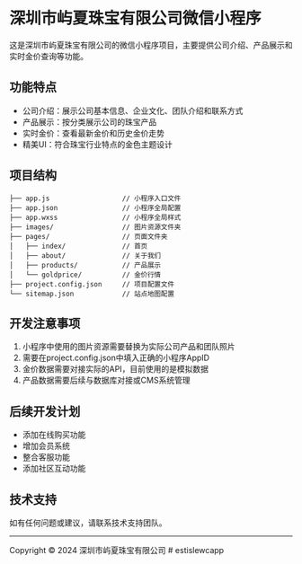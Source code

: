 # 深圳市屿夏珠宝有限公司微信小程序

这是深圳市屿夏珠宝有限公司的微信小程序项目，主要提供公司介绍、产品展示和实时金价查询等功能。

## 功能特点

- 公司介绍：展示公司基本信息、企业文化、团队介绍和联系方式
- 产品展示：按分类展示公司的珠宝产品
- 实时金价：查看最新金价和历史金价走势
- 精美UI：符合珠宝行业特点的金色主题设计

## 项目结构

```
├── app.js                  // 小程序入口文件
├── app.json                // 小程序全局配置
├── app.wxss                // 小程序全局样式
├── images/                 // 图片资源文件夹
├── pages/                  // 页面文件夹
│   ├── index/              // 首页
│   ├── about/              // 关于我们
│   ├── products/           // 产品展示
│   └── goldprice/          // 金价行情
├── project.config.json     // 项目配置文件
└── sitemap.json            // 站点地图配置
```

## 开发注意事项

1. 小程序中使用的图片资源需要替换为实际公司产品和团队照片
2. 需要在project.config.json中填入正确的小程序AppID
3. 金价数据需要对接实际的API，目前使用的是模拟数据
4. 产品数据需要后续与数据库对接或CMS系统管理

## 后续开发计划

- 添加在线购买功能
- 增加会员系统
- 整合客服功能
- 添加社区互动功能

## 技术支持

如有任何问题或建议，请联系技术支持团队。

---

Copyright © 2024 深圳市屿夏珠宝有限公司 # estislewcapp
